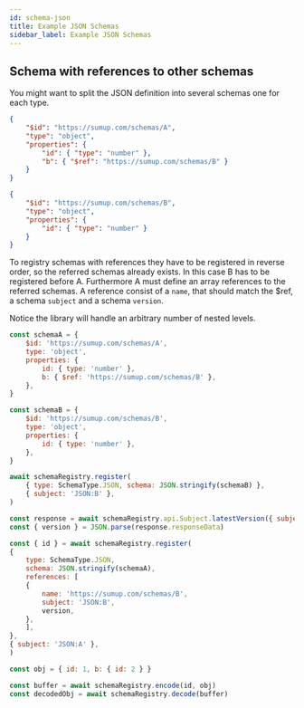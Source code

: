 ```yaml
---
id: schema-json
title: Example JSON Schemas
sidebar_label: Example JSON Schemas
---
```


## Schema with references to other schemas

You might want to split the JSON definition into several schemas one for each type.

```JSON
{
	"$id": "https://sumup.com/schemas/A",
	"type": "object",
	"properties": {
		"id": { "type": "number" },
		"b": { "$ref": "https://sumup.com/schemas/B" }
	}
}
```

```JSON
{
	"$id": "https://sumup.com/schemas/B",
	"type": "object",
	"properties": {
		"id": { "type": "number" }
	}
}
```

To registry schemas with references they have to be registered in reverse order, so the referred schemas already exists. In this case B has to be registered before A. Furthermore A must define an array references to the referred schemas. A reference consist of a `name`, that should match the $ref, a schema `subject` and a schema `version`.

Notice the library will handle an arbitrary number of nested levels.

```js
const schemaA = {
	$id: 'https://sumup.com/schemas/A',
	type: 'object',
	properties: {
		id: { type: 'number' },
		b: { $ref: 'https://sumup.com/schemas/B' },
	},
}

const schemaB = {
	$id: 'https://sumup.com/schemas/B',
	type: 'object',
	properties: {
		id: { type: 'number' },
	},
}

await schemaRegistry.register(
	{ type: SchemaType.JSON, schema: JSON.stringify(schemaB) },
	{ subject: 'JSON:B' },
)

const response = await schemaRegistry.api.Subject.latestVersion({ subject: 'JSON:B' })
const { version } = JSON.parse(response.responseData)

const { id } = await schemaRegistry.register(
{
	type: SchemaType.JSON,
	schema: JSON.stringify(schemaA),
	references: [
	{
		name: 'https://sumup.com/schemas/B',
		subject: 'JSON:B',
		version,
	},
	],
},
{ subject: 'JSON:A' },
)

const obj = { id: 1, b: { id: 2 } }

const buffer = await schemaRegistry.encode(id, obj)
const decodedObj = await schemaRegistry.decode(buffer)
```
